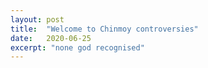 ```yaml
---
layout: post
title:  "Welcome to Chinmoy controversies"
date:   2020-06-25
excerpt: "none god recognised"
---
```

